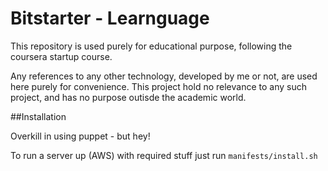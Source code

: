 Bitstarter - Learnguage
==========

This repository is used purely for educational purpose, following the coursera startup course.

Any references to any other technology, developed by me or not, are used here purely for convenience. This project hold no relevance to any such project, and has no purpose outisde the academic world.

##Installation

Overkill in using puppet - but hey!

To run a server up (AWS) with required stuff just run `manifests/install.sh`